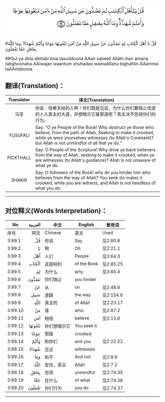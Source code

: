 ![003:099](images/003_099.gif)

#قُلْ يَا أَهْلَ الْكِتَابِ لِمَ تَصُدُّونَ عَنْ سَبِيلِ اللَّهِ مَنْ آمَنَ تَبْغُونَهَا عِوَجًا وَأَنْتُمْ شُهَدَاءُ ۗ وَمَا اللَّهُ بِغَافِلٍ عَمَّا تَعْمَلُونَ 

##Qul ya ahla alkitabi lima tasuddoona AAan sabeeli Allahi man amana tabghoonaha AAiwajan waantum shuhadao wamaAllahu bighafilin AAamma taAAmaloona 

## 翻译(Translation)：

| Translator | 译文(Translation)                                            |
| :--------: | ------------------------------------------------------------ |
|    马坚    | 你说：信奉天经的人啊！你们既是见证，为什么你们要阻止信道的人入真主的大道，并想暗示它是邪道呢？真主决不忽视你们的行为。 |
|  YUSUFALI  | Say: "O ye People of the Book! Why obstruct ye those who believe, from the path of Allah, Seeking to make it crooked, while ye were yourselves witnesses (to Allah's Covenant)? but Allah is not unmindful of all that ye do." |
| PICKTHALL  | Say: O People of the Scripture! Why drive ye back believers from the way of Allah, seeking to make it crooked, when ye are witnesses (to Allah's guidance)? Allah is not unaware of what ye do. |
|   SHAKIR   | Say: O followers of the Book! why do you hinder him who believes from the way of Allah? You seek (to make) it crooked, while you are witness, and Allah is not heedless of what you do. |

---

## 对位释义(Words Interpretation)：

| No   | العربية | 中文    | English | 曾用词 |
| ---- | ------: | ------- | ------- | ------ |
| 序号 |    阿文 | Chinese | 英文    | Used   |
| 3:99.1  | قُلْ      | 你说         | Say         | 见2:80.8  |
| 3:99.2  | يَا      | 啊           | Oh          | 见2:21.1  |
| 3:99.3  | أَهْلَ     | 人们         | People      | 见3:64.3  |
| 3:99.4  | الْكِتَابِ  | 这部经的     | of the Book | 见2:85.25 |
| 3:99.5  | لِمَ      | 为什么       | why         | 见3:65.4  |
| 3:99.6  | تَصُدُّونَ   | 你们阻止     | you hinder  |           |
| 3:99.7  | عَنْ      | 从           | on          | 见2:48.6  |
| 3:99.8  | سَبِيلِ    | 道路         | the way     | 见2:154.6 |
| 3:99.9  |    اللَّهِ | 真主的       | of Allah    | 见2:23.17 |
| 3:99.10 | مَنْ      | 谁           | who         | 见2:97.2  |
| 3:99.11 | آمَنَ     | 相信         | believe     | 见2:13.6  |
| 3:99.12 | تَبْغُونَهَا | 你们想暗示它 | You seek it |           |
| 3:99.13 | عِوَجًا    | 邪路         | crooked     |           |
| 3:99.14 | وَأَنْتُمْ   | 和你们       | and you     | 见2:22.22 |
| 3:99.15 | شُهَدَاءُ   | 见证         | witnesses   |           |
| 3:99.16 | وَمَا     | 和不         | And not     | 见2:9.9   |
| 3:99.17 | اللَّهُ    | 安拉，真主   | Allah       | 见2:7.2 |
| 3:99.18 | بِغَافِلٍ   | 忽视         | unmindful   | 见2:74.35 |
| 3:99.19 | عَمَّا     | 在什么       | of what     | 见2:74.36 |
| 3:99.20 | تَعْمَلُونَ  | 你们行为     | you do      | 见2:74.37 |

---
